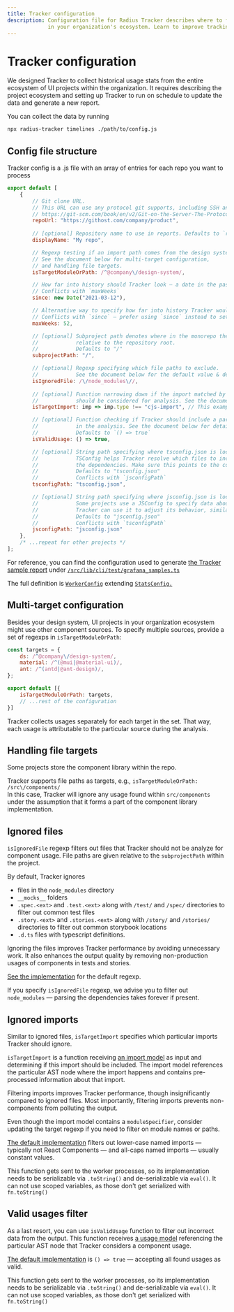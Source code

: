 ```yaml
---
title: Tracker configuration
description: Configuration file for Radius Tracker describes where to find and how to analyze each project
             in your organization's ecosystem. Learn to improve tracking performance & remove junk from the output. 
---
```


# Tracker configuration

We designed Tracker to collect historical usage stats from the entire ecosystem of UI projects within the organization.
It requires describing the project ecosystem and setting up Tracker to run on schedule
to update the data and generate a new report.

You can collect the data by running
```sh
npx radius-tracker timelines ./path/to/config.js
```


## Config file structure

Tracker config is a .js file with an array of entries for each repo you want to process
```js
export default [
    {
        // Git clone URL.
        // This URL can use any protocol git supports, including SSH and local files.
        // https://git-scm.com/book/en/v2/Git-on-the-Server-The-Protocols#_the_protocols
        repoUrl: "https://githost.com/company/product",
        
        // [optional] Repository name to use in reports. Defaults to `repoUrl`.
        displayName: "My repo",

        // Regexp testing if an import path comes from the design system.
        // See the document below for multi-target configuration,
        // and handling file targets.
        isTargetModuleOrPath: /^@company\/design-system/,

        // How far into history should Tracker look — a date in the past.
        // Conflicts with `maxWeeks`
        since: new Date("2021-03-12"),

        // Alternative way to specify how far into history Tracker would look.
        // Conflicts with `since` — prefer using `since` instead to set an explicit date.
        maxWeeks: 52,

        // [optional] Subproject path denotes where in the monorepo the project code is located
        //            relative to the repository root.
        //            Defaults to "/"
        subprojectPath: "/",

        // [optional] Regexp specifying which file paths to exclude.
        //            See the document below for the default value & details.
        isIgnoredFile: /\/node_modules\//,
        
        // [optional] Function narrowing down if the import matched by `isTargetModuleOrPath`
        //            should be considered for analysis. See the document below for the default value & details.
        isTargetImport: imp => imp.type !== "cjs-import", // This example excludes `require` calls

        // [optional] Function checking if Tracker should include a particular usage found in code
        //            in the analysis. See the document below for details.
        //            Defaults to `() => true`
        isValidUsage: () => true,

        // [optional] String path specifying where tsconfig.json is located relative to `subprojectPath`
        //            TSConfig helps Tracker resolve which files to include and how to navigate
        //            the dependencies. Make sure this points to the correct file if it exists.
        //            Defaults to "tsconfig.json"
        //            Conflicts with `jsconfigPath`
        tsconfigPath: "tsconfig.json",

        // [optional] String path specifying where jsconfig.json is located relative to `subprojectPath`
        //            Some projects use a JSConfig to specify data about the project: https://code.visualstudio.com/docs/languages/jsconfig
        //            Tracker can use it to adjust its behavior, similar to `tsconfigPath` above.
        //            Defaults to "jsconfig.json"
        //            Conflicts with `tsconfigPath`
        jsconfigPath: "jsconfig.json"
    },
    /* ...repeat for other projects */
];
```

For reference, you can find the configuration used to generate [the Tracker sample report](https://observablehq.com/@smoogly/design-system-metrics)
under [`/src/lib/cli/test/grafana_samples.ts`](https://github.com/rangle/radius-tracker/blob/17da736e27f325ec3fa7c920b85fd645a0a81a0a/src/lib/cli/test/grafana_samples.ts#L23)

The full definition is [`WorkerConfig`](https://github.com/rangle/radius-tracker/blob/fe510f3de53f519816fcdf83d93b987f3045e947/src/lib/cli/timelines/workerTypes.ts#L5-L8)
extending [`StatsConfig.`](https://github.com/rangle/radius-tracker/blob/fe510f3de53f519816fcdf83d93b987f3045e947/src/lib/cli/sharedTypes.ts#L5-L17)


## Multi-target configuration

Besides your design system, UI projects in your organization ecosystem might use other component sources.
To specify multiple sources, provide a set of regexps in `isTargetModuleOrPath`:
```js
const targets = {
    ds: /^@company\/design-system/,
    material: /^(@mui|@material-ui)/,
    ant: /^(antd|@ant-design)/,
};

export default [{
    isTargetModuleOrPath: targets,
    // ...rest of the configuration
}]
```

Tracker collects usages separately for each target in the set. That way, each usage
is attributable to the particular source during the analysis. 


## Handling file targets

Some projects store the component library within the repo.

Tracker supports file paths as targets, e.g., `isTargetModuleOrPath: /src\/components/`  
In this case, Tracker will ignore any usage found within `src/components` under the assumption
that it forms a part of the component library implementation.


## Ignored files

`isIgnoredFile` regexp filters out files that Tracker should not be analyze for component usage.
File paths are given relative to the `subprojectPath` within the project.

By default, Tracker ignores
* files in the `node_modules` directory
* `__mocks__` folders
* `.spec.<ext>` and `.test.<ext>` along with `/test/` and `/spec/` directories to filter out common test files
* `.story.<ext>` and `.stories.<ext>` along with `/story/` and `/stories/` directories to filter out common storybook locations
* `.d.ts` files with typescript definitions.

Ignoring the files improves Tracker performance by avoiding unnecessary work.
It also enhances the output quality by removing non-production usages of components in tests and stories.

[See the implementation](https://github.com/rangle/radius-tracker/blob/17da736e27f325ec3fa7c920b85fd645a0a81a0a/src/lib/cli/resolveStatsConfig.ts#L48) for the default regexp.

If you specify `isIgnoredFile` regexp, we advise you to filter out `node_modules` —
parsing the dependencies takes forever if present.


## Ignored imports

Similar to ignored files, `isTargetImport` specifies which particular imports Tracker should ignore.

`isTargetImport` is a function receiving [an import model](https://github.com/rangle/radius-tracker/blob/17da736e27f325ec3fa7c920b85fd645a0a81a0a/src/lib/resolveDependencies/identifyImports.ts#L6)
as input and determining if this import should be included. The import model references the particular AST node
where the import happens and contains pre-processed information about that import.

Filtering imports improves Tracker performance, though insignificantly compared to ignored files.
Most importantly, filtering imports prevents non-components from polluting the output.

Even though the import model contains a `moduleSpecifier`, consider updating the target regexp if you need to filter on module names or paths.

[The default implementation](https://github.com/rangle/radius-tracker/blob/17da736e27f325ec3fa7c920b85fd645a0a81a0a/src/lib/cli/resolveStatsConfig.ts#L22-L32)
filters out lower-case named imports — typically not React Components — and all-caps named imports — usually constant values.

This function gets sent to the worker processes, so its implementation needs to be serializable via `.toString()` and de-serializable via `eval()`.
It can not use scoped variables, as those don't get serialized with `fn.toString()`


## Valid usages filter

As a last resort, you can use `isValidUsage` function to filter out incorrect data from the output.
This function receives [a usage model](https://github.com/rangle/radius-tracker/blob/17da736e27f325ec3fa7c920b85fd645a0a81a0a/src/lib/findUsages/findUsages.ts#L47-L52)
referencing the particular AST node that Tracker considers a component usage.

[The default implementation](https://github.com/rangle/radius-tracker/blob/17da736e27f325ec3fa7c920b85fd645a0a81a0a/src/lib/cli/resolveStatsConfig.ts#L79)
is `() => true` — accepting all found usages as valid.

This function gets sent to the worker processes, so its implementation needs to be serializable via `.toString()` and de-serializable via `eval()`.
It can not use scoped variables, as those don't get serialized with `fn.toString()`

